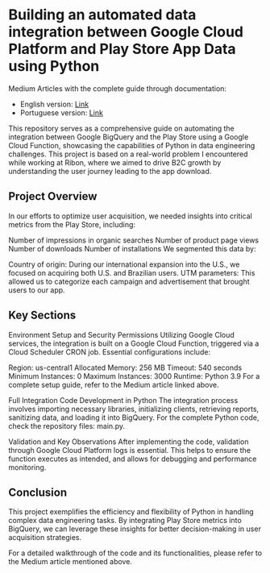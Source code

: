 # Building an automated data integration between Google Cloud Platform and Play Store App Data using Python

Medium Articles with the complete guide through documentation:
- English version: [Link](https://medium.com/@leofgonzalez/automating-play-store-data-integration-with-bigquery-95bbcb02182f)
- Portuguese version: [Link](https://medium.com/@leofgonzalez/automatizando-a-integra%C3%A7%C3%A3o-de-dados-da-play-store-com-o-bigquery-dbe1ffb26a30)

This repository serves as a comprehensive guide on automating the integration between Google BigQuery and the Play Store using a Google Cloud Function, showcasing the capabilities of Python in data engineering challenges. This project is based on a real-world problem I encountered while working at Ribon, where we aimed to drive B2C growth by understanding the user journey leading to the app download.

## Project Overview
In our efforts to optimize user acquisition, we needed insights into critical metrics from the Play Store, including:

Number of impressions in organic searches
Number of product page views
Number of downloads
Number of installations
We segmented this data by:

Country of origin: During our international expansion into the U.S., we focused on acquiring both U.S. and Brazilian users.
UTM parameters: This allowed us to categorize each campaign and advertisement that brought users to our app.

## Key Sections
Environment Setup and Security Permissions
Utilizing Google Cloud services, the integration is built on a Google Cloud Function, triggered via a Cloud Scheduler CRON job. Essential configurations include:

Region: us-central1
Allocated Memory: 256 MB
Timeout: 540 seconds
Minimum Instances: 0
Maximum Instances: 3000
Runtime: Python 3.9
For a complete setup guide, refer to the Medium article linked above.

Full Integration Code Development in Python
The integration process involves importing necessary libraries, initializing clients, retrieving reports, sanitizing data, and loading it into BigQuery. For the complete Python code, check the repository files: main.py.

Validation and Key Observations
After implementing the code, validation through Google Cloud Platform logs is essential. This helps to ensure the function executes as intended, and allows for debugging and performance monitoring.

## Conclusion
This project exemplifies the efficiency and flexibility of Python in handling complex data engineering tasks. By integrating Play Store metrics into BigQuery, we can leverage these insights for better decision-making in user acquisition strategies.

For a detailed walkthrough of the code and its functionalities, please refer to the Medium article mentioned above.
